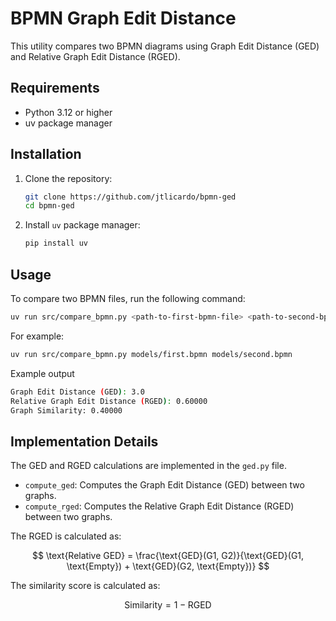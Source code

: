 # BPMN Graph Edit Distance

This utility compares two BPMN diagrams using Graph Edit Distance (GED) and Relative Graph Edit Distance (RGED).

## Requirements

- Python 3.12 or higher
- uv package manager

## Installation

1. Clone the repository:
    ```sh
    git clone https://github.com/jtlicardo/bpmn-ged
    cd bpmn-ged
    ```

2. Install `uv` package manager:
    ```sh
    pip install uv
    ```

## Usage

To compare two BPMN files, run the following command:

```sh
uv run src/compare_bpmn.py <path-to-first-bpmn-file> <path-to-second-bpmn-file>
```

For example:

```sh
uv run src/compare_bpmn.py models/first.bpmn models/second.bpmn
```

Example output

```sh
Graph Edit Distance (GED): 3.0
Relative Graph Edit Distance (RGED): 0.60000
Graph Similarity: 0.40000
```

## Implementation Details

The GED and RGED calculations are implemented in the `ged.py` file.

- `compute_ged`: Computes the Graph Edit Distance (GED) between two graphs.
- `compute_rged`: Computes the Relative Graph Edit Distance (RGED) between two graphs.

The RGED is calculated as:

$$
\text{Relative GED} = \frac{\text{GED}(G1, G2)}{\text{GED}(G1, \text{Empty}) + \text{GED}(G2, \text{Empty})}
$$

The similarity score is calculated as:

$$
\text{Similarity} = 1 - \text{RGED}
$$
